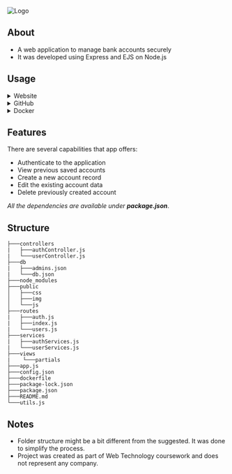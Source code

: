 ![Logo](https://github.com/thisisdilmurod/bankrupt/assets/100064552/69961d36-2c21-4929-be62-8464b60b3aa5)

## About

- A web application to manage bank accounts securely
- It was developed using Express and EJS on Node.js

## Usage

<details>
<summary>Website</summary>
<ol>
<li>Open browser (Chrome, Safari, Edge, etc).</li>
<li>Go to <a href="https://bankrupt.onrender.com/">here</a>.</li>
</ol>
</details>

<details>
<summary>GitHub</summary>
<ol>
<li>Clone the <a href="https://github.com/thisisdilmurod/bankrupt">repository</a>.</li>
<li>Install the dependencies: <code>npm install</code>.</li>
<li>Run on the localhost: <code>npm start</code>.</li>
</ol>
</details>

<details>
<summary>Docker</summary>
<ol>
<li>Pull the Docker image: <code>docker pull thisisdilmurod/bankrupt</code>.</li>
<li>Run on the localhost: <code>docker run -p 3000:3000 thisisdilmurod/bankrupt</code>.</li>
<ol>
</details>

## Features

There are several capabilities that app offers:
- Authenticate to the application
- View previous saved accounts
- Create a new account record
- Edit the existing account data
- Delete previously created account

<i>All the dependencies are available under <b>package.json</b></i>.

## Structure

```
├───controllers
|   ├───authController.js
|   └───userController.js
├───db
|   ├───admins.json
|   └───db.json
├───node_modules
├───public
│   ├───css
│   ├───img
│   └───js
├───routes
|   ├───auth.js
|   ├───index.js
|   └───users.js
├───services
|   ├───authServices.js
|   └───userServices.js
├───views
|    └───partials
├───app.js
├───config.json
├───dockerfile
├───package-lock.json
├───package.json
├───README.md
└───utils.js
```

## Notes
- Folder structure might be a bit different from the suggested. It was done to simplify the process.
- Project was created as part of Web Technology coursework and does not represent any company.